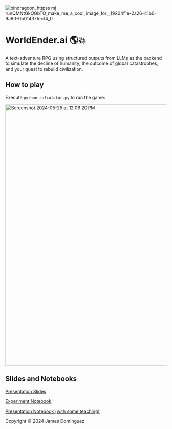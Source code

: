 ![pindragoon_httpss mj runQMNtGkQGbTQ_make_me_a_cool_image_for__19204f1e-2a26-41b0-9a60-0b01437fec14_0](https://github.com/keppy/WorldEnder.ai/assets/1513098/09d5f0c1-9a77-4300-b69c-309861283c3f)

# WorldEnder.ai 🌎💥
A text-adventure RPG using structured outputs from LLMs as the backend to simulate the decline of humanity, the outcome of global catastrophes, and your quest to rebuild civilization.

## How to play
Execute `python calculator.py` to run the game:

<img width="817" alt="Screenshot 2024-05-25 at 12 06 20 PM" src="https://github.com/keppy/WorldEnder.ai/assets/1513098/ef51c053-0a7f-4e10-9ede-86732c51d1e0">

## Slides and Notebooks
[Presentation Slides](https://github.com/keppy/WorldEnder.ai/blob/master/WorldEnder.ai.pdf)

[Experiment Notebook](https://github.com/keppy/WorldEnder.ai/blob/master/WorldEnder_ai.ipynb)

[Presentation Notebook (with some teaching)](https://github.com/keppy/WorldEnder.ai/blob/master/WorldEnder_ai_Presentation.ipynb)

Copyright &copy; 2024 James Dominguez
